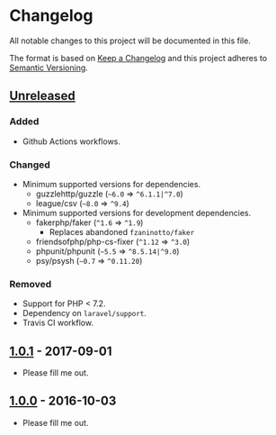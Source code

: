 # Changelog

All notable changes to this project will be documented in this file.

The format is based on [Keep a Changelog](http://keepachangelog.com/en/1.0.0/)
and this project adheres to [Semantic Versioning](http://semver.org/spec/v2.0.0.html).

## [Unreleased]

### Added

- Github Actions workflows.

### Changed

- Minimum supported versions for dependencies.
    - guzzlehttp/guzzle (`~6.0` => `^6.1.1|^7.0`)
    - league/csv (`~8.0` => `^9.4`)
- Minimum supported versions for development dependencies.
    - fakerphp/faker (`^1.6` => `^1.9`)
        - Replaces abandoned `fzaninotto/faker`
    - friendsofphp/php-cs-fixer (`^1.12` => `^3.0`)
    - phpunit/phpunit (`~5.5` => `^8.5.14|^9.0`)
    - psy/psysh (`~0.7` => `^0.11.20`)

### Removed

- Support for PHP < 7.2.
- Dependency on `laravel/support`.
- Travis CI workflow.

## [1.0.1] - 2017-09-01

- Please fill me out.

## [1.0.0] - 2016-10-03

- Please fill me out.

[Unreleased]: https://github.com/trafficgate/ran-reporting-api/compare/v1.0.1...HEAD
[1.0.1]: https://github.com/trafficgate/ran-reporting-api/compare/v1.0.0...v1.0.1
[1.0.0]: https://github.com/trafficgate/ran-reporting-api/releases/tag/v1.0.0
